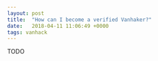 ```yaml
---
layout: post
title:  "How can I become a verified Vanhaker?"
date:   2018-04-11 11:06:49 +0000
tags: vanhack
---
```

TODO